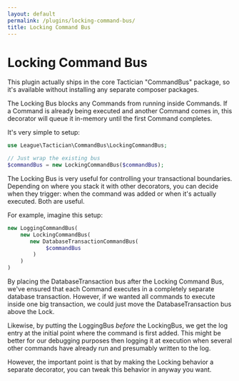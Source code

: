 ```yaml
---
layout: default
permalink: /plugins/locking-command-bus/
title: Locking Command Bus
---
```


# Locking Command Bus
This plugin actually ships in the core Tactician "CommandBus" package, so it's available without installing any separate composer packages.

The Locking Bus blocks any Commands from running inside Commands. If a Command is already being executed and another Command comes in, this decorator will queue it in-memory until the first Command completes.

It's very simple to setup:

~~~ php
use League\Tactician\CommandBus\LockingCommandBus;

// Just wrap the existing bus
$commandBus = new LockingCommandBus($commandBus);
~~~

The Locking Bus is very useful for controlling your transactional boundaries. Depending on where you stack it with other decorators, you can decide when they trigger: when the command was added or when it's actually executed. Both are useful.

For example, imagine this setup:

~~~ php
new LoggingCommandBus(
    new LockingCommandBus(
       new DatabaseTransactionCommandBus(
            $commandBus
        )
    )
)
~~~

By placing the DatabaseTransaction bus after the Locking Command Bus, we've ensured that each Command executes in a completely separate database transaction. However, if we wanted all commands to execute inside one big transaction, we could just move the DatabaseTransaction bus above the Lock.

Likewise, by putting the LoggingBus _before_ the LockingBus, we get the log entry at the initial point where the command is first added. This might be better for our debugging purposes then logging it at execution when several other commands have already run and presumably written to the log.

However, the important point is that by making the Locking behavior a separate decorator, you can tweak this behavior in anyway you want.
